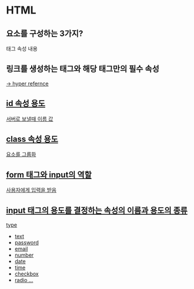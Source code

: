 # HTML

## 요소를 구성하는 3가지?
태그 속성 내용

## 링크를 생성하는 태그와 해당 태그만의 필수 속성
<a href> -> hyper refernce

## id 속성 용도
서버로 보낼때 이름 값

## class 속성 용도
요소를 그룹화

## form 태그와 input의 역할
사용자에게 입력을 받음

## input 태그의 용도를 결정하는 속성의 이름과 용도의 종류
type
- text
- password
- email
- number
- date
- time
- checkbox
- radio
...